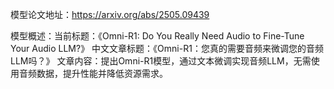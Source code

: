 模型论文地址：https://arxiv.org/abs/2505.09439

模型概述：当前标题：《Omni-R1: Do You Really Need Audio to Fine-Tune Your Audio LLM?》
中文文章标题：《Omni-R1：您真的需要音频来微调您的音频LLM吗？》
文章内容：提出Omni-R1模型，通过文本微调实现音频LLM，无需使用音频数据，提升性能并降低资源需求。
